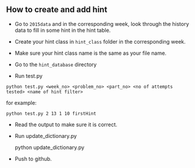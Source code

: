 ## How to create and add hint

* Go to ```2015data``` and in the corresponding week, look through the history data to fill in some hint in the hint table.

* Create your hint class in ```hint_class``` folder in the corresponding week.

* Make sure your hint class name is the same as your file name.

* Go to the ```hint_database``` directory

* Run test.py

```
python test.py <week_no> <problem_no> <part_no> <no of attempts tested> <name of hint filter> 
```
for example:

```
python test.py 2 13 1 10 firstHint
```
* Read the output to make sure it is correct.

* Run update_dictionary.py

    python update_dictionary.py

* Push to github.
